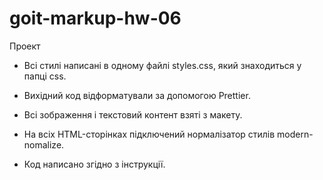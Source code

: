 # goit-markup-hw-06
 
Проект

- Всі стилі написані в одному файлі styles.css, який знаходиться у папці css.

- Вихідний код відформатували за допомогою Prettier.

- Всі зображення і текстовий контент взяті з макету.

- На всіх HTML-сторінках підключений нормалізатор стилів modern-nomalize.

- Код написано згідно з інструкції.
